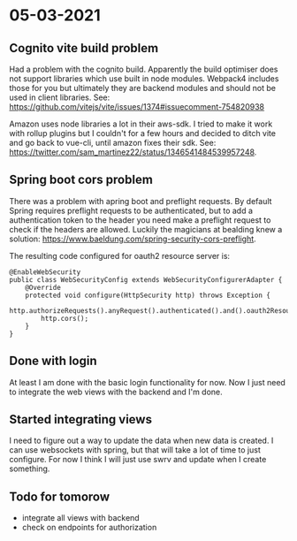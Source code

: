 # 05-03-2021

## Cognito vite build problem

Had a problem with the cognito build. Apparently the build optimiser does not support libraries which use built in node modules.
Webpack4 includes those for you but ultimately they are backend modules and should not be used in client libraries.
See: https://github.com/vitejs/vite/issues/1374#issuecomment-754820938

Amazon uses node libraries a lot in their aws-sdk. I tried to make it work with rollup plugins but I couldn't for a few hours and decided to ditch vite and go back to vue-cli,
until amazon fixes their sdk. See: https://twitter.com/sam_martinez22/status/1346541484539957248.

## Spring boot cors problem

There was a problem with apring boot and preflight requests.
By default Spring requires preflight requests to be authenticated, but to add a authentication token to the header you need make a preflight request to check if the headers are allowed.
Luckily the magicians at bealding knew a solution: https://www.baeldung.com/spring-security-cors-preflight.

The resulting code configured for oauth2 resource server is:

```
@EnableWebSecurity
public class WebSecurityConfig extends WebSecurityConfigurerAdapter {
    @Override
    protected void configure(HttpSecurity http) throws Exception {
        http.authorizeRequests().anyRequest().authenticated().and().oauth2ResourceServer(OAuth2ResourceServerConfigurer::jwt);
        http.cors();
    }
}
```

## Done with login
At least I am done with the basic login functionality for now.
Now I just need to integrate the web views with the backend and I'm done.

## Started integrating views
I need to figure out a way to update the data when new data is created.
I can use websockets with spring, but that will take a lot of time to just configure.
For now I think I will just use swrv and update when I create something.

## Todo for tomorow
- integrate all views with backend
- check on endpoints for authorization